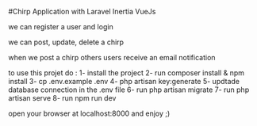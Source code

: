 #Chirp Application with Laravel Inertia VueJs

we can register a user and login

we can post, update, delete a chirp

when we post a chirp others users receive an email notification

to use this projet do : 1- install the project
                        2- run composer install & npm install
                        3- cp .env.example .env
                        4- php artisan key:generate
                        5- updtade database connection in the .env file
                        6- run php artisan migrate
                        7- run php artisan serve 
                        8- run npm run dev 
               
 open your browser at localhost:8000 and enjoy  ;)               


